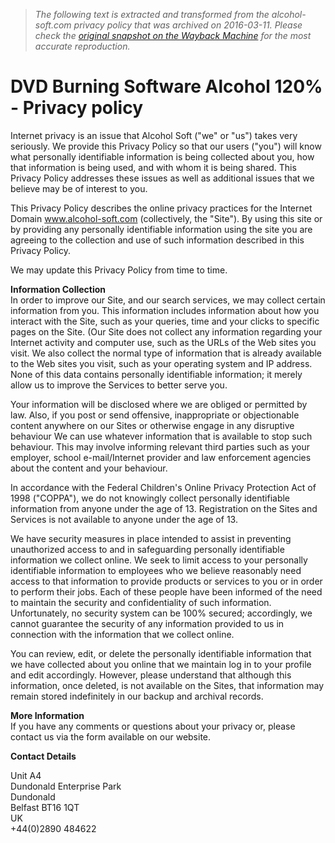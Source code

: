 > *The following text is extracted and transformed from the alcohol-soft.com privacy policy that was archived on 2016-03-11. Please check the [original snapshot on the Wayback Machine](https://web.archive.org/web/20160311085648id_/http%3A//www.alcohol-soft.com/en/privacy.php) for the most accurate reproduction.*

# DVD Burning Software Alcohol 120% - Privacy policy

Internet privacy is an issue that Alcohol Soft ("we" or "us") takes very seriously. We provide this Privacy Policy so that our users ("you") will know what personally identifiable information is being collected about you, how that information is being used, and with whom it is being shared. This Privacy Policy addresses these issues as well as additional issues that we believe may be of interest to you. 

This Privacy Policy describes the online privacy practices for the Internet Domain www.alcohol-soft.com (collectively, the "Site"). By using this site or by providing any personally identifiable information using the site you are agreeing to the collection and use of such information described in this Privacy Policy. 

We may update this Privacy Policy from time to time. 

**Information Collection**  
In order to improve our Site, and our search services, we may collect certain information from you. This information includes information about how you interact with the Site, such as your queries, time and your clicks to specific pages on the Site. (Our Site does not collect any information regarding your Internet activity and computer use, such as the URLs of the Web sites you visit. We also collect the normal type of information that is already available to the Web sites you visit, such as your operating system and IP address. None of this data contains personally identifiable information; it merely allow us to improve the Services to better serve you. 

Your information will be disclosed where we are obliged or permitted by law. Also, if you post or send offensive, inappropriate or objectionable content anywhere on our Sites or otherwise engage in any disruptive behaviour We can use whatever information that is available to stop such behaviour. This may involve informing relevant third parties such as your employer, school e-mail/Internet provider and law enforcement agencies about the content and your behaviour. 

In accordance with the Federal Children's Online Privacy Protection Act of 1998 ("COPPA"), we do not knowingly collect personally identifiable information from anyone under the age of 13. Registration on the Sites and Services is not available to anyone under the age of 13. 

We have security measures in place intended to assist in preventing unauthorized access to and in safeguarding personally identifiable information we collect online. We seek to limit access to your personally identifiable information to employees who we believe reasonably need access to that information to provide products or services to you or in order to perform their jobs. Each of these people have been informed of the need to maintain the security and confidentiality of such information. Unfortunately, no security system can be 100% secured; accordingly, we cannot guarantee the security of any information provided to us in connection with the information that we collect online. 

You can review, edit, or delete the personally identifiable information that we have collected about you online that we maintain log in to your profile and edit accordingly. However, please understand that although this information, once deleted, is not available on the Sites, that information may remain stored indefinitely in our backup and archival records. 

**More Information**  
If you have any comments or questions about your privacy or, please contact us via the form available on our website. 

**Contact Details**

Unit A4   
Dundonald Enterprise Park   
Dundonald   
Belfast BT16 1QT   
UK   
+44(0)2890 484622 
